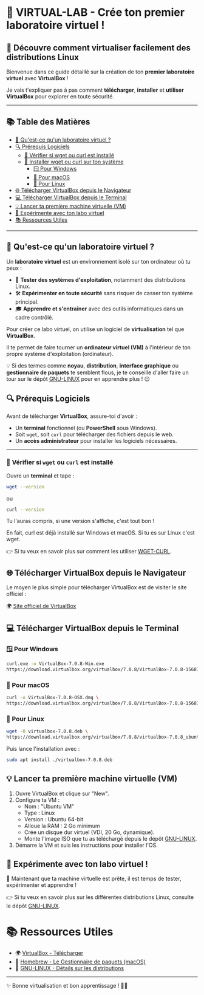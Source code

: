 # 🐧 **VIRTUAL-LAB - Crée ton premier laboratoire virtuel !**  

## 🔭 **Découvre comment virtualiser facilement des distributions Linux**  

Bienvenue dans ce guide détaillé sur la création de ton **premier laboratoire virtuel** avec **VirtualBox** !  

Je vais t'expliquer pas à pas comment **télécharger**, **installer** et **utiliser VirtualBox** pour explorer en toute sécurité. 

---

## 📚 **Table des Matières**

- [🧠 Qu'est-ce qu'un laboratoire virtuel ?](#-qu'est-ce-qu'un-laboratoire-virtuel-)
- [🔍 Prérequis Logiciels](#-prérequis-logiciels)
  - [🔧 Vérifier si wget ou curl est installé](#-vérifier-si-wget-ou-curl-est-installé)
  - [🚀 Installer wget ou curl sur ton système](#-installer-wget-ou-curl-sur-ton-système)
    - [🪟 Pour Windows](#-pour-windows)
    - [🍏 Pour macOS](#-pour-macos)
    - [🐧 Pour Linux](#-pour-linux)
- [🌐 Télécharger VirtualBox depuis le Navigateur](#-télécharger-virtualbox-depuis-le-navigateur)
- [💻 Télécharger VirtualBox depuis le Terminal](#-télécharger-virtualbox-depuis-le-terminal)
- [💡 Lancer ta première machine virtuelle (VM)](#-lancer-ta-première-machine-virtuelle-vm)
- [🧪 Expérimente avec ton labo virtuel](#-expérimente-avec-ton-labo-virtuel)
- [📚 Ressources Utiles](#-ressources-utiles)

---

## 🧠 **Qu'est-ce qu'un laboratoire virtuel ?**  

Un **laboratoire virtuel** est un environnement isolé sur ton ordinateur où tu peux :

- 🧪 **Tester des systèmes d'exploitation**, notamment des distributions Linux.  
- 🛠️ **Expérimenter en toute sécurité** sans risquer de casser ton système principal.  
- 🎓 **Apprendre et s'entraîner** avec des outils informatiques dans un cadre contrôlé.  

Pour créer ce labo virtuel, on utilise un logiciel de **virtualisation** tel que **VirtualBox**.  

Il te permet de faire tourner un **ordinateur virtuel (VM)** à l'intérieur de ton propre système d'exploitation (ordinateur).  

💡 Si des termes comme **noyau**, **distribution**, **interface graphique** ou **gestionnaire de paquets** te semblent flous, je te conseille d'aller faire un tour sur le dépôt [GNU-LINUX](https://github.com/cyber-dyper/GNU-LINUX) pour en apprendre plus ! 😉


## 🔍 **Prérequis Logiciels**

Avant de télécharger **VirtualBox**, assure-toi d'avoir :  

- Un **terminal** fonctionnel (ou **PowerShell** sous Windows).  
- Soit `wget`, soit `curl` pour télécharger des fichiers depuis le web.  
- Un **accès administrateur** pour installer les logiciels nécessaires.

---

### 🔧 **Vérifier si `wget` ou `curl` est installé**  

Ouvre un **terminal** et tape :  

```bash
wget --version
```
ou
```bash
curl --version
```

Tu l'auras compris, si une version s'affiche, c'est tout bon ! 

En fait, curl est déjà installé sur Windows et macOS. Si tu es sur Linux c'est wget.


👉 Si tu veux en savoir plus sur comment les utiliser [WGET-CURL](https://github.com/cyber-dyper/WGET-CURL).


## 🌐 Télécharger VirtualBox depuis le Navigateur

Le moyen le plus simple pour télécharger VirtualBox est de visiter le site officiel :

🌍 [Site officiel de VirtualBox](https://www.virtualbox.org/wiki/Downloads)

## 💻 Télécharger VirtualBox depuis le Terminal

### 🪟 Pour Windows
```bash
curl.exe -o VirtualBox-7.0.8-Win.exe 
https://download.virtualbox.org/virtualbox/7.0.8/VirtualBox-7.0.8-156879-Win.exe
```
### 🍏 Pour macOS
```bash
curl -o VirtualBox-7.0.8-OSX.dmg \
https://download.virtualbox.org/virtualbox/7.0.8/VirtualBox-7.0.8-156879-OSX.dmg
```
### 🐧 Pour Linux
```bash
wget -O virtualbox-7.0.8.deb \
https://download.virtualbox.org/virtualbox/7.0.8/virtualbox-7.0.8_ubuntu_jammy_amd64.deb
```
Puis lance l'installation avec :
```bash
sudo apt install ./virtualbox-7.0.8.deb
```
## 💡 Lancer ta première machine virtuelle (VM)

1. Ouvre VirtualBox et clique sur "New".
2. Configure ta VM :
   - Nom : "Ubuntu VM"
   - Type : Linux
   - Version : Ubuntu 64-bit
   - Alloue la RAM : 2 Go minimum
   - Crée un disque dur virtuel (VDI, 20 Go, dynamique).
   - Monte l'image ISO que tu as téléchargé depuis le dépôt [GNU-LINUX](https://github.com/cyber-dyper/GNU-LINUX).
9. Démarre la VM et suis les instructions pour installer l'OS.

## 🧪 Expérimente avec ton labo virtuel !

🎲 Maintenant que ta machine virtuelle est prête, il est temps de tester, expérimenter et apprendre !

👉 Si tu veux en savoir plus sur les différentes distributions Linux, consulte le dépôt [GNU-LINUX](https://github.com/cyber-dyper/GNU-LINUX).

# 📚 Ressources Utiles

- 🌍 [VirtualBox - Télécharger](https://www.virtualbox.org/wiki/Downloads)  
- 🍺 [Homebrew - Le Gestionnaire de paquets (macOS)](https://brew.sh)  
- 📁 [GNU-LINUX - Détails sur les distributions](https://github.com/cyber-dyper/GNU-LINUX)  

___
✨ Bonne virtualisation et bon apprentissage ! 🚀😊
